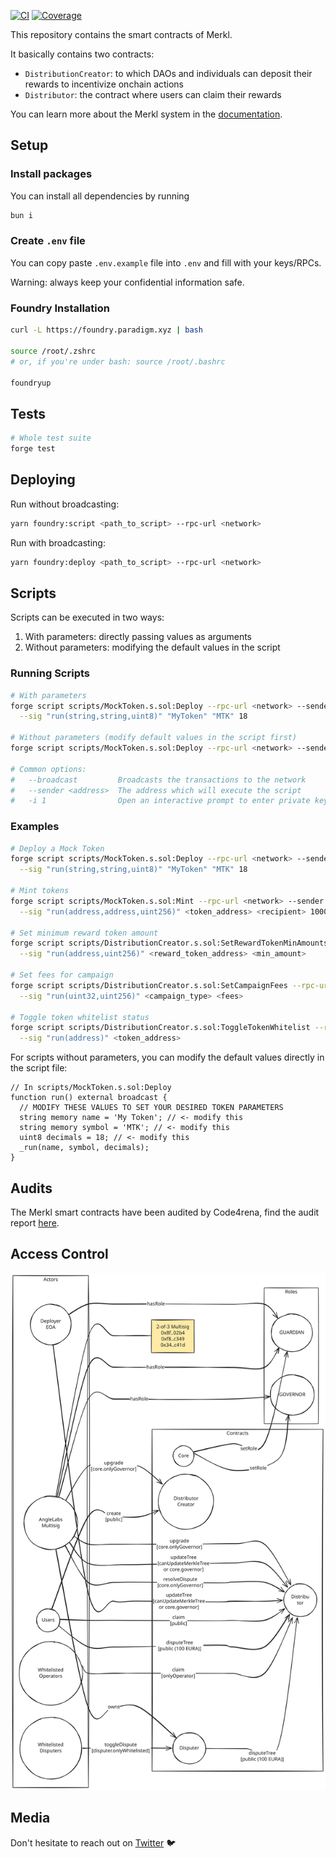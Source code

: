 [![CI](https://github.com/AngleProtocol/merkl-contracts/actions/workflows/ci.yml/badge.svg)](https://github.com/AngleProtocol/merkl-contracts/actions)
[![Coverage](https://codecov.io/gh/AngleProtocol/merkl-contracts/branch/main/graph/badge.svg)](https://codecov.io/gh/AngleProtocol/merkl-contracts)

This repository contains the smart contracts of Merkl.

It basically contains two contracts:

- `DistributionCreator`: to which DAOs and individuals can deposit their rewards to incentivize onchain actions
- `Distributor`: the contract where users can claim their rewards

You can learn more about the Merkl system in the [documentation](https://docs.merkl.xyz).

## Setup

### Install packages

You can install all dependencies by running

```bash
bun i
```

### Create `.env` file

You can copy paste `.env.example` file into `.env` and fill with your keys/RPCs.

Warning: always keep your confidential information safe.

### Foundry Installation

```bash
curl -L https://foundry.paradigm.xyz | bash

source /root/.zshrc
# or, if you're under bash: source /root/.bashrc

foundryup
```

## Tests

```bash
# Whole test suite
forge test
```

## Deploying

Run without broadcasting:

```bash
yarn foundry:script <path_to_script> --rpc-url <network>
```

Run with broadcasting:

```bash
yarn foundry:deploy <path_to_script> --rpc-url <network>
```

## Scripts

Scripts can be executed in two ways:

1. With parameters: directly passing values as arguments
2. Without parameters: modifying the default values in the script

### Running Scripts

```bash
# With parameters
forge script scripts/MockToken.s.sol:Deploy --rpc-url <network> --sender <address> --broadcast -i 1 \
  --sig "run(string,string,uint8)" "MyToken" "MTK" 18

# Without parameters (modify default values in the script first)
forge script scripts/MockToken.s.sol:Deploy --rpc-url <network> --sender <address> --broadcast -i 1

# Common options:
#   --broadcast         Broadcasts the transactions to the network
#   --sender <address>  The address which will execute the script
#   -i 1                Open an interactive prompt to enter private key of the sender when broadcasting
```

### Examples

```bash
# Deploy a Mock Token
forge script scripts/MockToken.s.sol:Deploy --rpc-url <network> --sender <address> --broadcast \
  --sig "run(string,string,uint8)" "MyToken" "MTK" 18

# Mint tokens
forge script scripts/MockToken.s.sol:Mint --rpc-url <network> --sender <address> --broadcast \
  --sig "run(address,address,uint256)" <token_address> <recipient> 1000000000000000000

# Set minimum reward token amount
forge script scripts/DistributionCreator.s.sol:SetRewardTokenMinAmounts --rpc-url <network> --sender <address> --broadcast \
  --sig "run(address,uint256)" <reward_token_address> <min_amount>

# Set fees for campaign
forge script scripts/DistributionCreator.s.sol:SetCampaignFees --rpc-url <network> --sender <address> --broadcast \
  --sig "run(uint32,uint256)" <campaign_type> <fees>

# Toggle token whitelist status
forge script scripts/DistributionCreator.s.sol:ToggleTokenWhitelist --rpc-url <network> --sender <address> --broadcast \
  --sig "run(address)" <token_address>
```

For scripts without parameters, you can modify the default values directly in the script file:

```solidity
// In scripts/MockToken.s.sol:Deploy
function run() external broadcast {
  // MODIFY THESE VALUES TO SET YOUR DESIRED TOKEN PARAMETERS
  string memory name = 'My Token'; // <- modify this
  string memory symbol = 'MTK'; // <- modify this
  uint8 decimals = 18; // <- modify this
  _run(name, symbol, decimals);
}
```

## Audits

The Merkl smart contracts have been audited by Code4rena, find the audit report [here](https://code4rena.com/reports/2023-06-angle).

## Access Control

![Access Control Schema](docs/access_control.svg)

## Media

Don't hesitate to reach out on [Twitter](https://x.com/merkl_xyz) 🐦

